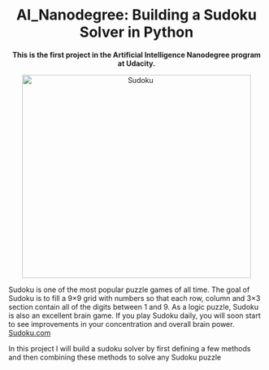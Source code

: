 <h1 align='center'>AI_Nanodegree: Building a Sudoku Solver in Python</h1>
<P align="center"><b>This is the first project in the Artificial Intelligence Nanodegree program at Udacity.</b></P>

<p align="center">
  <img width="450" height="400" src="https://github.com/Lawrence-Krukrubo/AI_Nanodegree_Project_Sudoku/blob/master/image/sudoku.png?raw=true" alt="Sudoku">
</p>
<p>Sudoku is one of the most popular puzzle games of all time. The goal of Sudoku is to fill a 9×9 grid with numbers so that each row, column and 3×3 section contain all of the digits between 1 and 9. As a logic puzzle, Sudoku is also an excellent brain game. If you play Sudoku daily, you will soon start to see improvements in your concentration and overall brain power. <a href="https://sudoku.com/">Sudoku.com</a>
</p>
<p>In this project I will build a sudoku solver by first defining a few methods and then combining these methods to solve any Sudoku puzzle</p>
